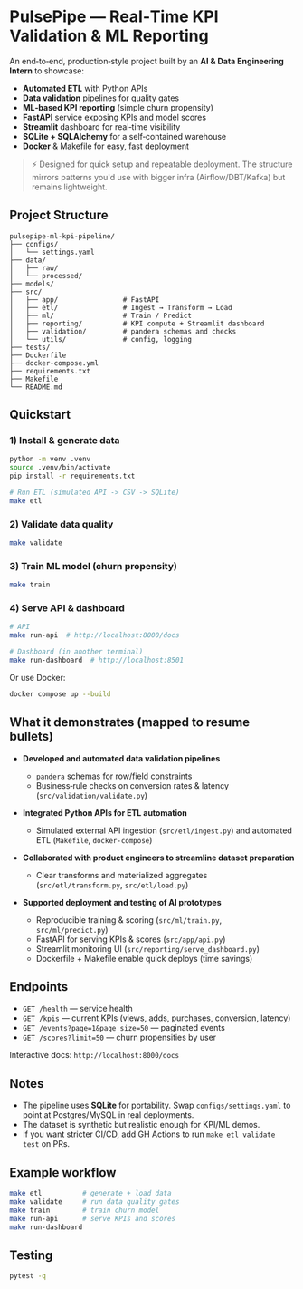 # PulsePipe — Real‑Time KPI Validation & ML Reporting

An end‑to‑end, production‑style project built by an **AI & Data Engineering Intern** to showcase:
- **Automated ETL** with Python APIs
- **Data validation** pipelines for quality gates
- **ML‑based KPI reporting** (simple churn propensity)
- **FastAPI** service exposing KPIs and model scores
- **Streamlit** dashboard for real‑time visibility
- **SQLite + SQLAlchemy** for a self‑contained warehouse
- **Docker** & Makefile for easy, fast deployment

> ⚡️ Designed for quick setup and repeatable deployment. The structure mirrors
patterns you'd use with bigger infra (Airflow/DBT/Kafka) but remains lightweight.

## Project Structure

```
pulsepipe-ml-kpi-pipeline/
├── configs/
│   └── settings.yaml
├── data/
│   ├── raw/
│   └── processed/
├── models/
├── src/
│   ├── app/                # FastAPI
│   ├── etl/                # Ingest → Transform → Load
│   ├── ml/                 # Train / Predict
│   ├── reporting/          # KPI compute + Streamlit dashboard
│   ├── validation/         # pandera schemas and checks
│   └── utils/              # config, logging
├── tests/
├── Dockerfile
├── docker-compose.yml
├── requirements.txt
├── Makefile
└── README.md
```

## Quickstart

### 1) Install & generate data
```bash
python -m venv .venv
source .venv/bin/activate
pip install -r requirements.txt

# Run ETL (simulated API -> CSV -> SQLite)
make etl
```

### 2) Validate data quality
```bash
make validate
```

### 3) Train ML model (churn propensity)
```bash
make train
```

### 4) Serve API & dashboard
```bash
# API
make run-api  # http://localhost:8000/docs

# Dashboard (in another terminal)
make run-dashboard  # http://localhost:8501
```

Or use Docker:
```bash
docker compose up --build
```

## What it demonstrates (mapped to resume bullets)

- **Developed and automated data validation pipelines**  
  - `pandera` schemas for row/field constraints  
  - Business‑rule checks on conversion rates & latency (`src/validation/validate.py`)

- **Integrated Python APIs for ETL automation**  
  - Simulated external API ingestion (`src/etl/ingest.py`) and automated ETL (`Makefile`, `docker-compose`)

- **Collaborated with product engineers to streamline dataset preparation**  
  - Clear transforms and materialized aggregates (`src/etl/transform.py`, `src/etl/load.py`)

- **Supported deployment and testing of AI prototypes**  
  - Reproducible training & scoring (`src/ml/train.py`, `src/ml/predict.py`)  
  - FastAPI for serving KPIs & scores (`src/app/api.py`)  
  - Streamlit monitoring UI (`src/reporting/serve_dashboard.py`)  
  - Dockerfile + Makefile enable quick deploys (time savings)

## Endpoints

- `GET /health` — service health
- `GET /kpis` — current KPIs (views, adds, purchases, conversion, latency)
- `GET /events?page=1&page_size=50` — paginated events
- `GET /scores?limit=50` — churn propensities by user

Interactive docs: `http://localhost:8000/docs`

## Notes

- The pipeline uses **SQLite** for portability. Swap `configs/settings.yaml` to point
  at Postgres/MySQL in real deployments.
- The dataset is synthetic but realistic enough for KPI/ML demos.
- If you want stricter CI/CD, add GH Actions to run `make etl validate test` on PRs.

## Example workflow

```bash
make etl          # generate + load data
make validate     # run data quality gates
make train        # train churn model
make run-api      # serve KPIs and scores
make run-dashboard
```

## Testing

```bash
pytest -q
```
